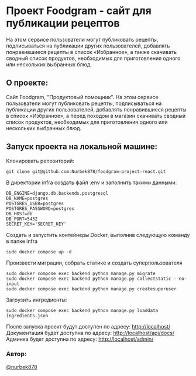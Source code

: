 # Проект Foodgram - сайт для публикации рецептов

На этом сервисе пользователи могут публиковать рецепты, подписываться на публикации других пользователей, добавлять понравившиеся рецепты в список «Избранное», а также скачивать сводный список продуктов, необходимых для приготовления одного или нескольких выбранных блюд.

## О проекте:
Сайт Foodgram, "Продуктовый помощник". На этом сервисе пользователи могут публиковать рецепты, подписываться на публикации других пользователей, добавлять понравившиеся рецепты в список «Избранное», а перед походом в магазин скачивать сводный список продуктов, необходимых для приготовления одного или нескольких выбранных блюд.

## Запуск проекта на локальной машине:

Клонировать репозиторий:
```
git clone git@github.com:Nurbek878/foodgram-project-react.git
```
В директории infra создать файл .env и заполнить такими данными:
```
DB_ENGINE=django.db.backends.postgresql
DB_NAME=postgres
POSTGRES_USER=postgres
POSTGRES_PASSWORD=postgres
DB_HOST=db
DB_PORT=5432
SECRET_KEY='SECRET_KEY'
```
Создать и запустить контейнеры Docker, выполнив следующую команду в папке infra
```
sudo docker compose up -d
```
Произвести миграции, собрать статике и создать суперпользователя
```
sudo docker compose exec backend python manage.py migrate
sudo docker compose exec backend python manage.py collectstatic --no-input
sudo docker compose exec backend python manage.py createsuperuser
```
Загрузить ингредиенты:
```
sudo docker compose exec backend python manage.py loaddata ingredients.json
```
После запуска проект будут доступен по адресу: [http://localhost/](http://localhost/)
Документация будет доступна по адресу: [http://localhost/api/docs/](http://localhost/api/docs/)
Админка будет доступна по адресу: [http://localhost/admin/](http://localhost/admin/)



### Автор:
[@nurbek878](https://github.com/Nurbek878)
